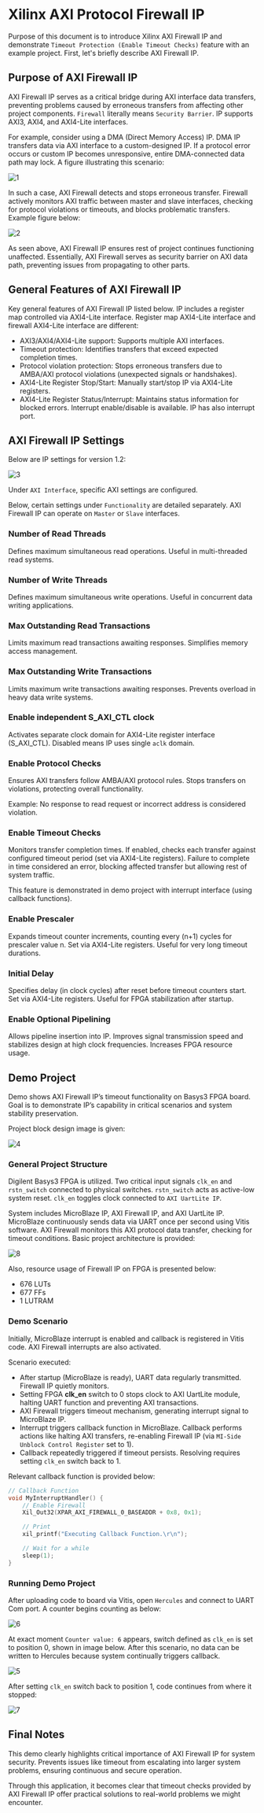 # Xilinx AXI Protocol Firewall IP

Purpose of this document is to introduce Xilinx AXI Firewall IP and demonstrate `Timeout Protection (Enable Timeout Checks)` feature with an example project. First, let's briefly describe AXI Firewall IP.

## Purpose of AXI Firewall IP

AXI Firewall IP serves as a critical bridge during AXI interface data transfers, preventing problems caused by erroneous transfers from affecting other project components. `Firewall` literally means `Security Barrier`. IP supports AXI3, AXI4, and AXI4-Lite interfaces.

For example, consider using a DMA (Direct Memory Access) IP. DMA IP transfers data via AXI interface to a custom-designed IP. If a protocol error occurs or custom IP becomes unresponsive, entire DMA-connected data path may lock. A figure illustrating this scenario:

![1](./assets/1.drawio.png)

In such a case, AXI Firewall detects and stops erroneous transfer. Firewall actively monitors AXI traffic between master and slave interfaces, checking for protocol violations or timeouts, and blocks problematic transfers. Example figure below:

![2](./assets/2.drawio.png)

As seen above, AXI Firewall IP ensures rest of project continues functioning unaffected. Essentially, AXI Firewall serves as security barrier on AXI data path, preventing issues from propagating to other parts.

## General Features of AXI Firewall IP

Key general features of AXI Firewall IP listed below. IP includes a register map controlled via AXI4-Lite interface. Register map AXI4-Lite interface and firewall AXI4-Lite interface are different:

* AXI3/AXI4/AXI4-Lite support: Supports multiple AXI interfaces.
* Timeout protection: Identifies transfers that exceed expected completion times.
* Protocol violation protection: Stops erroneous transfers due to AMBA/AXI protocol violations (unexpected signals or handshakes).
* AXI4-Lite Register Stop/Start: Manually start/stop IP via AXI4-Lite registers.
* AXI4-Lite Register Status/Interrupt: Maintains status information for blocked errors. Interrupt enable/disable is available. IP has also interrupt port.

## AXI Firewall IP Settings

Below are IP settings for version 1.2:

![3](./assets/3.png)

Under `AXI Interface`, specific AXI settings are configured.

Below, certain settings under `Functionality` are detailed separately. AXI Firewall IP can operate on `Master` or `Slave` interfaces.

### Number of Read Threads

Defines maximum simultaneous read operations. Useful in multi-threaded read systems.

### Number of Write Threads

Defines maximum simultaneous write operations. Useful in concurrent data writing applications.

### Max Outstanding Read Transactions

Limits maximum read transactions awaiting responses. Simplifies memory access management.

### Max Outstanding Write Transactions

Limits maximum write transactions awaiting responses. Prevents overload in heavy data write systems.

### Enable independent S_AXI_CTL clock

Activates separate clock domain for AXI4-Lite register interface (S_AXI_CTL). Disabled means IP uses single `aclk` domain.

### Enable Protocol Checks

Ensures AXI transfers follow AMBA/AXI protocol rules. Stops transfers on violations, protecting overall functionality.

Example: No response to read request or incorrect address is considered violation.

### Enable Timeout Checks

Monitors transfer completion times. If enabled, checks each transfer against configured timeout period (set via AXI4-Lite registers). Failure to complete in time considered an error, blocking affected transfer but allowing rest of system traffic.

This feature is demonstrated in demo project with interrupt interface (using callback functions).

### Enable Prescaler

Expands timeout counter increments, counting every (n+1) cycles for prescaler value n. Set via AXI4-Lite registers. Useful for very long timeout durations.

### Initial Delay

Specifies delay (in clock cycles) after reset before timeout counters start. Set via AXI4-Lite registers. Useful for FPGA stabilization after startup.

### Enable Optional Pipelining

Allows pipeline insertion into IP. Improves signal transmission speed and stabilizes design at high clock frequencies. Increases FPGA resource usage.

## Demo Project

Demo shows AXI Firewall IP’s timeout functionality on Basys3 FPGA board. Goal is to demonstrate IP’s capability in critical scenarios and system stability preservation.

Project block design image is given:

![4](./assets/4.png)

### General Project Structure

Digilent Basys3 FPGA is utilized. Two critical input signals `clk_en` and `rstn_switch` connected to physical switches. `rstn_switch` acts as active-low system reset. `clk_en` toggles clock connected to `AXI UartLite IP`.

System includes MicroBlaze IP, AXI Firewall IP, and AXI UartLite IP. MicroBlaze continuously sends data via UART once per second using Vitis software. AXI Firewall monitors this AXI protocol data transfer, checking for timeout conditions. Basic project architecture is provided:

![8](./assets/8.drawio.png)

Also, resource usage of Firewall IP on FPGA is presented below:

- 676 LUTs
- 677 FFs
- 1 LUTRAM

### Demo Scenario

Initially, MicroBlaze interrupt is enabled and callback is registered in Vitis code. AXI Firewall interrupts are also activated.

Scenario executed:

* After startup (MicroBlaze is ready), UART data regularly transmitted. Firewall IP quietly monitors.
* Setting FPGA **clk_en** switch to 0 stops clock to AXI UartLite module, halting UART function and preventing AXI transactions.
* AXI Firewall triggers timeout mechanism, generating interrupt signal to MicroBlaze IP.
* Interrupt triggers callback function in MicroBlaze. Callback performs actions like halting AXI transfers, re-enabling Firewall IP (via `MI-Side Unblock Control Register` set to 1).
* Callback repeatedly triggered if timeout persists. Resolving requires setting `clk_en` switch back to 1.

Relevant callback function is provided below:

```c
// Callback Function
void MyInterruptHandler() {
    // Enable Firewall
	Xil_Out32(XPAR_AXI_FIREWALL_0_BASEADDR + 0x8, 0x1);

    // Print
    xil_printf("Executing Callback Function.\r\n");

    // Wait for a while
    sleep(1);
}
```

### Running Demo Project

After uploading code to board via Vitis, open `Hercules` and connect to UART Com port. A counter begins counting as below:

![6](./assets/6.png)

At exact moment `Counter value: 6` appears, switch defined as `clk_en` is set to position 0, shown in image below. After this scenario, no data can be written to Hercules because system continually triggers callback.

![5](./assets/5.png)

After setting `clk_en` switch back to position 1, code continues from where it stopped:

![7](./assets/7.png)

## Final Notes

This demo clearly highlights critical importance of AXI Firewall IP for system security. Prevents issues like timeout from escalating into larger system problems, ensuring continuous and secure operation.

Through this application, it becomes clear that timeout checks provided by AXI Firewall IP offer practical solutions to real-world problems we might encounter.
